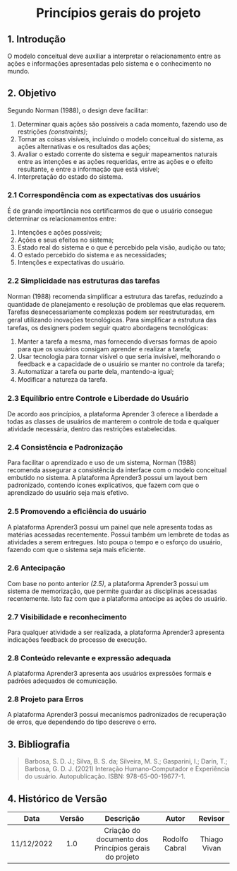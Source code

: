 # <center>Princípios gerais do projeto

## 1. Introdução

O modelo conceitual deve auxiliar a interpretar o relacionamento entre as ações e informações apresentadas pelo sistema e o conhecimento no mundo. 

## 2. Objetivo

Segundo Norman (1988), o design deve facilitar:
 1. Determinar quais ações são possíveis a cada momento, fazendo uso de restrições *(constraints)*;
 2. Tornar as coisas visíveis, incluindo o modelo conceitual do sistema, as ações alternativas e os resultados das ações;
 3. Avaliar o estado corrente do sistema e seguir mapeamentos naturais entre as intenções e as ações requeridas, entre as ações e o efeito resultante, e entre a informação que está visível;
 4. Interpretação do estado do sistema.

### 2.1 Correspondência com as expectativas dos usuários

É de grande importância nos certiﬁcarmos de que o usuário consegue determinar os relacionamentos entre:

1. Intenções e ações possíveis;
2. Ações e seus efeitos no sistema;
3. Estado real do sistema e o que é percebido pela visão, audição ou tato;
4. O estado percebido do sistema e as necessidades;
5. Intenções e expectativas do usuário.

### 2.2 Simplicidade nas estruturas das tarefas

Norman (1988) recomenda simpliﬁcar a estrutura das tarefas, reduzindo a quantidade de planejamento e resolução de problemas que elas requerem. Tarefas desnecessariamente complexas podem ser reestruturadas, em geral utilizando inovações tecnológicas. Para simpliﬁcar a estrutura das tarefas, os designers podem seguir quatro abordagens tecnológicas:

1. Manter a tarefa a mesma, mas fornecendo diversas formas de apoio para que os usuários consigam aprender e realizar a tarefa;
2. Usar tecnologia para tornar visível o que seria invisível, melhorando o feedback e a capacidade de o usuário se manter no controle da tarefa;
3. Automatizar a tarefa ou parte dela, mantendo-a igual;
4. Modiﬁcar a natureza da tarefa.


### 2.3 Equilíbrio entre Controle e Liberdade do Usuário

De acordo aos princípios, a plataforma Aprender 3 oferece a liberdade a todas as classes de usuários de manterem o controle de toda e qualquer atividade necessária, dentro das restrições estabelecidas.

### 2.4 Consistência e Padronização

Para facilitar o aprendizado e uso de um sistema, Norman (1988) recomenda assegurar a consistência da interface com o modelo conceitual embutido no sistema. A plataforma Aprender3 possui um layout bem padronizado, contendo ícones explicativos, que fazem com que o aprendizado do usuário seja mais efetivo.

### 2.5 Promovendo a eﬁciência do usuário

A plataforma Aprender3 possui um painel que nele apresenta todas as matérias acessadas recentemente. Possui também um lembrete de todas as atividades a serem entregues. Isto poupa o tempo e o esforço do usuário, fazendo com que o sistema seja mais eficiente.

### 2.6 Antecipação

Com base no ponto anterior *(2.5)*, a plataforma Aprender3 possui um sistema de memorização, que permite guardar as disciplinas acessadas recentemente. Isto faz com que a plataforma antecipe as ações do usuário.


### 2.7 Visibilidade e reconhecimento

Para qualquer atividade a ser realizada, a plataforma Aprender3 apresenta indicações feedback do processo de execução.

### 2.8 Conteúdo relevante e expressão adequada

A plataforma Aprender3 apresenta aos usuários expressões formais e padrões adequados de comunicação.

### 2.8 Projeto para Erros

A plataforma Aprender3 possui mecanismos padronizados de recuperação de erros, que dependendo do tipo descreve o erro.


## 3. Bibliografia
> Barbosa, S. D. J.; Silva, B. S. da; Silveira, M. S.; Gasparini, I.; Darin, T.; Barbosa, G. D. J. (2021) Interação Humano-Computador e Experiência do usuário. Autopublicação. ISBN: 978-65-00-19677-1.

## 4. Histórico de Versão
 
| Data       | Versão | Descrição            | Autor             | Revisor |
|:----------:|:------:|:--------------------:|:-----------------:|:-------:|
|11/12/2022  | 1.0 | Criação do documento dos Princípios gerais do projeto  | Rodolfo Cabral | Thiago Vivan |
